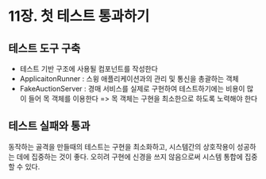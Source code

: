 # 11장. 첫 테스트 통과하기
## 테스트 도구 구축
- 테스트 기반 구조에 사용될 컴포넌트를 작성한다
- ApplicaitonRunner : 스윙 애플리케이션과의 관리 및 통신을 총괄하는 객체
- FakeAuctionServer : 경매 서비스를 실제로 구현하여 테스트하기에는 비용이 많이 들어 목 객체를 이용한다 => 목 객체는 구현을 최소한으로 하도록 노력해야 한다

## 테스트 실패와 통과
동작하는 골격을 만들때의 테스트는 구현을 최소화하고, 시스템간의 상호작용이 성공하는 데에 집중하는 것이 좋다. 오히려 구현에 신경을 쓰지 않음으로써 시스템 통합에 집중할 수 있다.